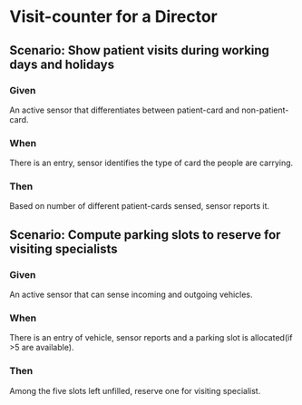 # Visit-counter for a Director

## Scenario: Show patient visits during working days and holidays

  ### Given
  
  An active sensor that differentiates between patient-card and non-patient-card.
  
  ### When
  
  There is an entry, sensor identifies the type of card the people are carrying.
  
  ### Then
  
  Based on number of different patient-cards sensed, sensor reports it.
  

## Scenario: Compute parking slots to reserve for visiting specialists

  ### Given
  
  An active sensor that can sense incoming and outgoing vehicles.
  
  ### When
  
  There is an entry of vehicle, sensor reports and a parking slot is allocated(if >5 are available).
  
  ### Then
  
  Among the five slots left unfilled, reserve one for visiting specialist.
  
